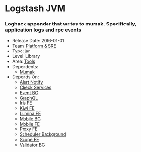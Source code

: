 # Logstash JVM
### Logback appender that writes to mumak. Specifically, application logs and rpc events
* Release Date: 2016-01-01
* Team: [Platform & SRE](../teams/platform.md)
* Type: jar
* Level: Library
* Area: [Tools](../areas/tools.png)
* Dependents:
  * [Mumak](mumak.md)
* Depends On:
  * [Alert Notify](alert-notify.md)
  * [Check Services](check-services.md)
  * [Event BG](event-bg.md)
  * [GraphQL](graphql-fe.md)
  * [Iris FE](iris-fe.md)
  * [Kiwi FE](kiwi-fe.md)
  * [Lumina FE](lumina-fe.md)
  * [Mobile BG](mobile-bg.md)
  * [Mobile FE](mobile-fe.md)
  * [Proxy FE](proxy-fe.md)
  * [Scheduler Background](scheduler-bg.md)
  * [Scope FE](scope-fe.md)
  * [Validator BG](validator-bg.md)
